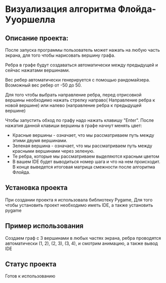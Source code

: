 # Визуализация алгоритма Флойда-Ууоршелла #
## Описание проекта: #
После запуска программы пользователь может нажать на любую часть экрана, для того чтобы нарисовать вершину графа. 

Ребра в графе будут создаваться автоматически между предыдущей и сейчас нажатами вершинами. 

Вес ребер автоматически генерируется с помощью рандомайзера. Возможный вес ребер от -50 до 50.

Для того чтобы выбрать направление ребра, перед отрисовкой вершины необходимо нажать стрелку направо( Направление ребра к новой вершине) или налево (направление ребра к предыдущей вершине)

Чтобы запустить обход по графу надо нажать клавишу "Enter".
После нажатия данной клавиши вершины в графе начнут менять цвет:
- Красные вершины - означает, что мы рассматриваем путь между этими двумя вершинами.
- Зеленая вершина - означает, что мы рассматриваем путь между красными вершинами через зеленую.
- Те ребра, которые мы рассматриваем выделяются красным цветом
- В вашем IDE будет выводиться номер шага и что на нем происходит. В конце выведется итоговая матрица смежности после алгоритма Флойда.

## Установка проекта #
При создании проекта я использовала библиотеку Pygame,
Для того чтобы установить проект необходимо иметь IDE, а также установить pygame
## Пример использования #
Создаем граф с 3 вершинами в любых частях экрана, ребра проводятся автоматически (1, 2), (2, 3), (3, 4), и смотрим анимацию, а также вывод IDE
## Статус проекта #
Готов к использованию